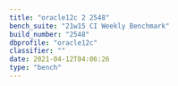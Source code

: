 ```yaml
---
title: "oracle12c 2 2548"
bench_suite: "21w15 CI Weekly Benchmark"
build_number: "2548"
dbprofile: "oracle12c"
classifier: ""
date: 2021-04-12T04:06:26
type: "bench"
---
```

